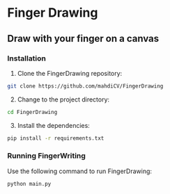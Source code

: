# Finger Drawing
## Draw with your finger on a canvas

###  Installation

1. Clone the FingerDrawing repository:

```sh
git clone https://github.com/mahdiCV/FingerDrawing
```

2. Change to the project directory:

```sh
cd FingerDrawing
```

3. Install the dependencies:

```sh
pip install -r requirements.txt
```

###  Running FingerWriting

Use the following command to run FingerDrawing:

```sh
python main.py
```
